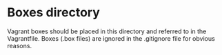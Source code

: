 # Boxes directory
Vagrant boxes should be placed in this directory and referred to in the Vagrantfile.
Boxes (.box files) are ignored in the .gitignore file for obvious reasons.
